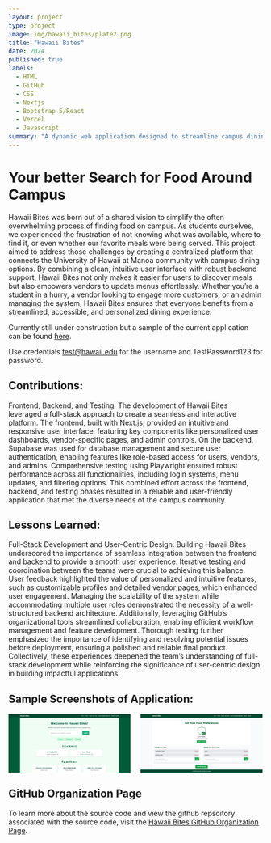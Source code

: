 ```yaml
---
layout: project
type: project
image: img/hawaii_bites/plate2.png
title: "Hawaii Bites"
date: 2024
published: true
labels:
  - HTML
  - GitHub
  - CSS
  - Nextjs
  - Bootstrap 5/React
  - Vercel
  - Javascript
summary: "A dynamic web application designed to streamline campus dining."
---
```


# Your better Search for Food Around Campus
Hawaii Bites was born out of a shared vision to simplify the often overwhelming process of finding food on campus. As students ourselves, we experienced the frustration of not knowing what was available, where to find it, or even whether our favorite meals were being served. This project aimed to address those challenges by creating a centralized platform that connects the University of Hawaii at Manoa community with campus dining options. By combining a clean, intuitive user interface with robust backend support, Hawaii Bites not only makes it easier for users to discover meals but also empowers vendors to update menus effortlessly. Whether you’re a student in a hurry, a vendor looking to engage more customers, or an admin managing the system, Hawaii Bites ensures that everyone benefits from a streamlined, accessible, and personalized dining experience.

Currently still under construction but a sample of the current application can be found [here](https://hawaii-bites.vercel.app/login).

Use credentials test@hawaii.edu for the username and TestPassword123 for password.


## Contributions:
Frontend, Backend, and Testing: The development of Hawaii Bites leveraged a full-stack approach to create a seamless and interactive platform. The frontend, built with Next.js, provided an intuitive and responsive user interface, featuring key components like personalized user dashboards, vendor-specific pages, and admin controls. On the backend, Supabase was used for database management and secure user authentication, enabling features like role-based access for users, vendors, and admins. Comprehensive testing using Playwright ensured robust performance across all functionalities, including login systems, menu updates, and filtering options. This combined effort across the frontend, backend, and testing phases resulted in a reliable and user-friendly application that met the diverse needs of the campus community.


## Lessons Learned:
Full-Stack Development and User-Centric Design: Building Hawaii Bites underscored the importance of seamless integration between the frontend and backend to provide a smooth user experience. Iterative testing and coordination between the teams were crucial to achieving this balance. User feedback highlighted the value of personalized and intuitive features, such as customizable profiles and detailed vendor pages, which enhanced user engagement. Managing the scalability of the system while accommodating multiple user roles demonstrated the necessity of a well-structured backend architecture. Additionally, leveraging GitHub’s organizational tools streamlined collaboration, enabling efficient workflow management and feature development. Thorough testing further emphasized the importance of identifying and resolving potential issues before deployment, ensuring a polished and reliable final product. Collectively, these experiences deepened the team’s understanding of full-stack development while reinforcing the significance of user-centric design in building impactful applications.


## Sample Screenshots of Application:
<div style="display: flex; justify-content: space-between;">
  <img class="img-fluid" src="../img/hawaii_bites/m3-home1.png" style="width: 48%; margin-right: 2%;">
  <img class="img-fluid" src="../img/hawaii_bites/m3-preferences.png" style="width: 48%;">
</div>

## GitHub Organization Page
To learn more about the source code and view the github repsoitory associated with the source code, visit the [Hawaii Bites GitHub Organization Page](https://hawaii-bites.github.io/).
